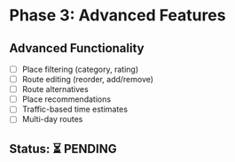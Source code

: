 # Phase 3: Advanced Features

## Advanced Functionality
- [ ] Place filtering (category, rating)
- [ ] Route editing (reorder, add/remove)
- [ ] Route alternatives
- [ ] Place recommendations
- [ ] Traffic-based time estimates
- [ ] Multi-day routes

## Status: ⏳ PENDING
